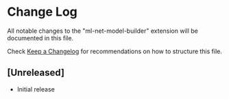 # Change Log

All notable changes to the "ml-net-model-builder" extension will be documented in this file.

Check [Keep a Changelog](http://keepachangelog.com/) for recommendations on how to structure this file.

## [Unreleased]

- Initial release